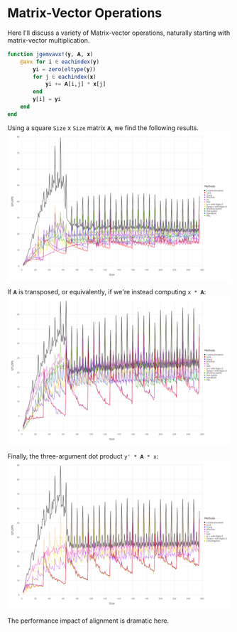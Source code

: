 # Matrix-Vector Operations

Here I'll discuss a variety of Matrix-vector operations, naturally starting with matrix-vector multiplication.

```julia
function jgemvavx!(𝐲, 𝐀, 𝐱)
    @avx for i ∈ eachindex(𝐲)
        𝐲i = zero(eltype(𝐲))
        for j ∈ eachindex(𝐱)
            𝐲i += 𝐀[i,j] * 𝐱[j]
        end
        𝐲[i] = 𝐲i
    end
end
```

Using a square `Size` x `Size` matrix `𝐀`, we find the following results.
![Amulvb](../assets/bench_Amulvb_v2.png)

If `𝐀` is transposed, or equivalently, if we're instead computing `x * 𝐀`:
![Atmulvb](../assets/bench_Atmulvb_v2.png)

Finally, the three-argument dot product `y' * 𝐀 * x`:
![dot3](../assets/bench_dot3_v2.png)

The performance impact of alignment is dramatic here.


